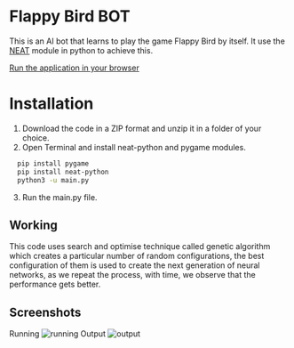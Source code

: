 # Flappy Bird BOT

This is an AI bot that learns to play the game Flappy Bird by itself. It use the [NEAT](https://neat-python.readthedocs.io/en/latest/) module in python to achieve this.

[Run the application in your browser]()

# Installation

1. Download the code in a ZIP format and unzip it in a folder of your choice.
2. Open Terminal and install neat-python and pygame modules.

```bash
  pip install pygame
  pip install neat-python
  python3 -u main.py
```

3. Run the main.py file.

## Working

This code uses search and optimise technique called genetic algorithm which creates a particular number of random configurations, the best configuration of them is used to create the next generation of neural networks, as we repeat the process, with time, we observe that the performance gets better.

## Screenshots

Running
![running](https://user-images.githubusercontent.com/97015991/264217835-f9719a48-5cad-473f-b077-e9e69bb5204c.png)
Output
![output](https://user-images.githubusercontent.com/97015991/264217857-71a1c0e0-4c6b-4486-89bc-2744491598d0.png)
